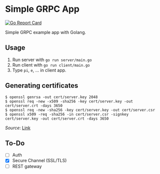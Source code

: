 # Simple GRPC App

[![Go Report Card](https://goreportcard.com/badge/github.com/mrtkp9993/SimpleGRPCApp)](https://goreportcard.com/report/github.com/mrtkp9993/SimpleGRPCApp)

Simple GRPC example app with Golang.

## Usage

1. Run server with ```go run server/main.go```
2. Run client with ```go run client/main.go```
3. Type ```pi```, ```e```, ... in client app.

## Generating certificates

```
$ openssl genrsa -out cert/server.key 2048
$ openssl req -new -x509 -sha256 -key cert/server.key -out cert/server.crt -days 3650
$ openssl req -new -sha256 -key cert/server.key -out cert/server.csr
$ openssl x509 -req -sha256 -in cert/server.csr -signkey cert/server.key -out cert/server.crt -days 3650
```

*Source*: [Link](https://www.digitalocean.com/community/tutorials/openssl-essentials-working-with-ssl-certificates-private-keys-and-csrs)

## To-Do

- [ ] Auth
- [x] Secure Channel (SSL/TLS)
- [ ] REST gateway 
